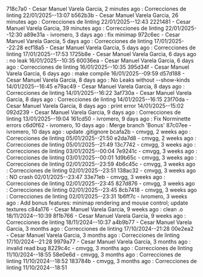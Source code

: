 718c7a0 - Cesar Manuel Varela Garcia, 2 minutes ago : Correcciones de linting 22/01/2025--13:07
b562b3b - Cesar Manuel Varela Garcia, 26 minutes ago : Correcciones de linting 22/01/2025--12:43
2221481 - Cesar Manuel Varela Garcia, 39 minutes ago : Correcciones de linting 22/01/2025--12:30
a89e31a - ivromero, 3 days ago : fix minimap
972c6ec - Cesar Manuel Varela Garcia, 5 days ago : Correcciones de linting 17/01/2025--22:28
ecf18a5 - Cesar Manuel Varela Garcia, 5 days ago : Correcciones de linting 17/01/2025--17:53
1725b8e - Cesar Manuel Varela Garcia, 6 days ago : no leak 16/01/2025--10:35
60036ea - Cesar Manuel Varela Garcia, 6 days ago : Correcciones de linting 16/01/2025--10:35
395d34f - Cesar Manuel Varela Garcia, 6 days ago : make compile 16/01/2025--09:59
d57d188 - Cesar Manuel Varela Garcia, 8 days ago : No Leaks without --show-kinds 14/01/2025--16:45
e79ac49 - Cesar Manuel Varela Garcia, 8 days ago : Correcciones de linting 14/01/2025--16:22
3af730a - Cesar Manuel Varela Garcia, 8 days ago : Correcciones de linting 14/01/2025--16:15
23f70da - Cesar Manuel Varela Garcia, 8 days ago : print error 14/01/2025--15:02
092d239 - Cesar Manuel Varela Garcia, 9 days ago : Correcciones de linting 13/01/2025--19:04
161cd50 - ivromero, 9 days ago : Fix Norminette errors
c6d0f62 - ivromero, 10 days ago : Merge branch 'Bonus'
87c07ee - ivromero, 10 days ago : update .gitignore
bcafa2b - cmvgg, 2 weeks ago : Correcciones de linting 05/01/2025--21:50
e2da7d8 - cmvgg, 2 weeks ago : Correcciones de linting 05/01/2025--21:49
13c7742 - cmvgg, 3 weeks ago : Correcciones de linting 03/01/2025--00:04
7e9241c - cmvgg, 3 weeks ago : Correcciones de linting 03/01/2025--00:01
1d9b65c - cmvgg, 3 weeks ago : Correcciones de linting 02/01/2025--23:59
4b6c45c - cmvgg, 3 weeks ago : Correcciones de linting 02/01/2025--23:51
138ac32 - cmvgg, 3 weeks ago : NO crash 02/01/2025--23:47
33e71eb - cmvgg, 3 weeks ago : Correcciones de linting 02/01/2025--23:45
827d876 - cmvgg, 3 weeks ago : Correcciones de linting 02/01/2025--23:45
8cb7418 - cmvgg, 3 weeks ago : Correcciones de linting 02/01/2025--23:31
1b6ff7c - ivromero, 3 weeks ago : Add bonus features: minimap rendering and mouse control; update textures
c84a176 - Cesar Manuel Varela Garcia, 9 weeks ago : clean .o 18/11/2024--10:39
8f1b766 - Cesar Manuel Varela Garcia, 9 weeks ago : Correcciones de linting 18/11/2024--10:37
a4b9b77 - Cesar Manuel Varela Garcia, 3 months ago : Correcciones de linting 17/10/2024--21:28
00e2ea2 - Cesar Manuel Varela Garcia, 3 months ago : Correcciones de linting 17/10/2024--21:28
9979a77 - Cesar Manuel Varela Garcia, 3 months ago : invalid read bug
8229c4c - cmvgg, 3 months ago : Correcciones de linting 11/10/2024--18:55
58e0e6d - cmvgg, 3 months ago : Correcciones de linting 11/10/2024--18:52
183784b - cmvgg, 3 months ago : Correcciones de linting 11/10/2024--18:51